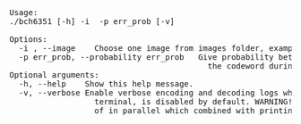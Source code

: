 <pre>
Usage:  
./bch6351 [-h] -i <image> -p err_prob [-v]  

Options:  
  -i <file_name>, --image <file_name>   Choose one image from images folder, example: images/image2.bmp.  
  -p err_prob, --probability err_prob   Give probability between (1 and 10000000) that an error will occur in  
                                          the codeword during a simulated transmission through a noisy medium, example: 1000.
Optional arguments:  
  -h, --help    Show this help message.  
  -v, --verbose Enable verbose encoding and decoding logs which will print out the whole process to the  
                  terminal, is disabled by default. WARNING! This option causes the threads to run sequenitally instead  
                  of in parallel which combined with printing operations to console causes a severe performance degradation.
</pre>
